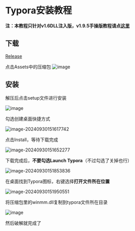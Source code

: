 # Typora安装教程

**注：本教程只针对v1.6DLL注入版，v1.9.5手操版教程请点[这里](docs/READMEv195.md)**

## 下载

[Release](https://github.com/OAOSS-CUP/Typora/releases)

点击Assets中的压缩包
![image](https://github.com/user-attachments/assets/88b3fecc-c5d1-4409-8656-da7ca646eb0b)


## 安装

解压后点击setup文件进行安装

![image](https://github.com/user-attachments/assets/fa365ceb-6729-4b33-ab6c-3e236b67356d)

勾选创建桌面快捷方式

![image-20240930151617742](https://github.com/user-attachments/assets/cb177e15-3902-432b-98c7-51a8c885e212)

点击Install，等待下载完成

![image-20240930151652277](https://github.com/user-attachments/assets/45e98106-0f91-4e39-8a7b-fd3b97acfa62)

下载完成后，**不要勾选Launch Typora**（不过勾选了关掉也行）

![image-20240930151853836](https://github.com/user-attachments/assets/32069226-2ae6-41df-abfc-c15bf9a1f61f)

在桌面找到Typora图标，右键选择**打开文件所在位置**

![image-20240930151950551](https://github.com/user-attachments/assets/497d342d-7840-4469-b0dd-319b84e0f5cc)

将压缩包里的winmm.dll复制到typora文件所在目录

![image](https://github.com/user-attachments/assets/39fb4035-6930-41b0-a21e-5fe8173f1b81)

然后破解就完成了
